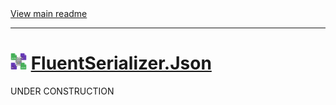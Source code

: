 ﻿[//]: # (Header)

<a href="https://github.com/Marvin-Brouwer/FluentSerializer#readme">
	View main readme
</a><hr/>
<h1>
	<img alt="icon" width="26" height="26"
		src="https://github.com/Marvin-Brouwer/FluentSerializer/raw/main/doc/logo/Logo.json.optimized.svg" />
	<a href="https://github.com/Marvin-Brouwer/FluentSerializer/src/FluentSerializer.Json/Readme.md#readme">
		FluentSerializer.Json
	</a>
</h1>

[//]: # (Body)

UNDER CONSTRUCTION